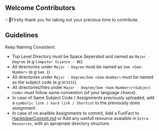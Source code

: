 ## Welcome Contributors

✨🎉Firstly thank you for taking out your precious time to contribute.

## Guidelines
Keep Naming Consistent.
* Top Level Directory must be Space Seperated and named as `Major - Degree` (e.g `Computer Science - BE`)
* All directories under `Major - Degree` must be named as `Sem <Sem-Number>` (e.g `Sem 1`)
* All directories under `Major - Degree/Sem <Sem-Number>` must be named as the subject code (e.g `UCS531`)
* All directories/files under `Major - Degree/Sem <Sem-Number>/<Subject Code>` must follow same convention (of your language choice).
* In case of Same Subject Code / Assignments previously uploaded, add a `symbolic link / hard link / Shortcut` to the previously done assignment.
* In case of no availble Assignments to commit, Add a FunFact to [HacktoberCommit.md](./HacktoberCommit.md) or Add any usefull resource avaialble in `Extra Resources`, with an apropriate directory structure.
